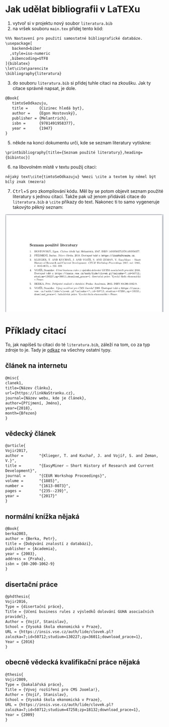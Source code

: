 # Jak udělat bibliografii v LaTEXu

1. vytvoř si v projektu nový soubor ```literatura.bib```
2. na vršek souboru ```main.tex``` přidej tento kód:
```TeX
%%% Nastavení pro použití samostatné bibliografické databáze.
\usepackage[
   backend=biber
  ,style=iso-numeric
  ,bibencoding=UTF8
]{biblatex}
\let\cite\parencite
\bibliography{literatura}
```
3. do souboru ```literatura.bib``` si přidej tuhle citaci na zkoušku. Jak ty citace správně napsat, je dole.
```
@Book{
   timtoSeOdkazuju,
   title =     {Cizinec hledá byt},
   author =    {Egon Hostovský},
   publisher = {Melantrich},
   isbn =      {9781491958377},
   year =      {1947}
}   
```
5. někde na konci dokumentu urči, kde se seznam literatury vytiskne:
```TeX
\printbibliography[title={Seznam použité literatury},heading={bibintoc}]
```
6. na libovolném místě v textu použij citaci:
```TeX
nějaký text\cite{timtoSeOdkazuju} %mezi \cite a textem by němel být bílý znak (mezera)
```
7. <kbd>Ctrl</kbd>+<kbd>S</kbd> pro zkompilování kódu. Měl by se potom objevit seznam použité literatury s jednou citací. Takže pak už jenom přidáváš citace do ```literatura.bib``` a ```\cite``` příkazy do text. Nakonec ti to samo vygeneruje takovýto pěkný seznam:

![](hotove.png)

# Příklady citací
To, jak napíšeš tu citaci do té ```literatura.bib```, záleží na tom, co za typ zdroje to je. Tady je [odkaz](https://www.overleaf.com/learn/latex/Bibliography_management_with_bibtex#Reference_guide) na všechny ostatní typy.

## článek na internetu
```
@misc{
clanek1, 
title={Název článku}, 
url={https://linkNaStranku.cz}, 
journal={Název webu, kde je článek},
author={Příjmení, Jméno},
year={2018}, 
month={Březen}
} 
```
## vědecký článek
```
@article{
Vojir2017,
author =       "{Klieger, T. and Kuchař, J. and Vojíř, S. and Zeman, V.}",
title =        "{EasyMiner – Short History of Research and Current Development}",
journal =      "{CEUR Workshop Proceedings}",
volume =       "{1885}",
number =       "{1613-0073}",
pages =        "{235--239}",
year =         "{2017}"
}
```
## normální knížka nějaká
```
@Book{
berka2003,
author = {Berka, Petr},
title = {Dobývání znalostí z databázi},   
publisher = {Academia},
year = {2003},
address = {Praha},
isbn = {80-200-1062-9}
}
```
## disertační práce
```
@phdthesis{
Vojir2016,
Type = {disertační práce},
Title = {Učení business rules z výsledků dolování GUHA asociačních pravidel},
Author = {Vojíř, Stanislav},
School = {Vysoká škola ekonomická v Praze},
URL = {https://insis.vse.cz/auth/lide/clovek.pl?zalozka=7;id=50712;studium=130227;zp=36011;download_prace=1},
Year = {2016}
}
```
## obecně vědecká kvalifikační práce nějaká
```
@thesis{
Vojir2009,
Type = {bakalářská práce},
Title = {Vývoj rozšíření pro CMS Joomla!},
Author = {Vojíř, Stanislav},
School = {Vysoká škola ekonomická v Praze},
URL = {https://insis.vse.cz/auth/lide/clovek.pl?zalozka=7;id=50712;studium=47258;zp=18132;download_prace=1},
Year = {2009}
}
```
